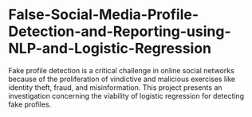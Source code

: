 # False-Social-Media-Profile-Detection-and-Reporting-using-NLP-and-Logistic-Regression
Fake profile detection is a critical challenge in online social networks because of the proliferation of vindictive and malicious exercises like identity theft, fraud, and misinformation. This project presents an investigation concerning the viability of logistic regression for detecting fake profiles. 
